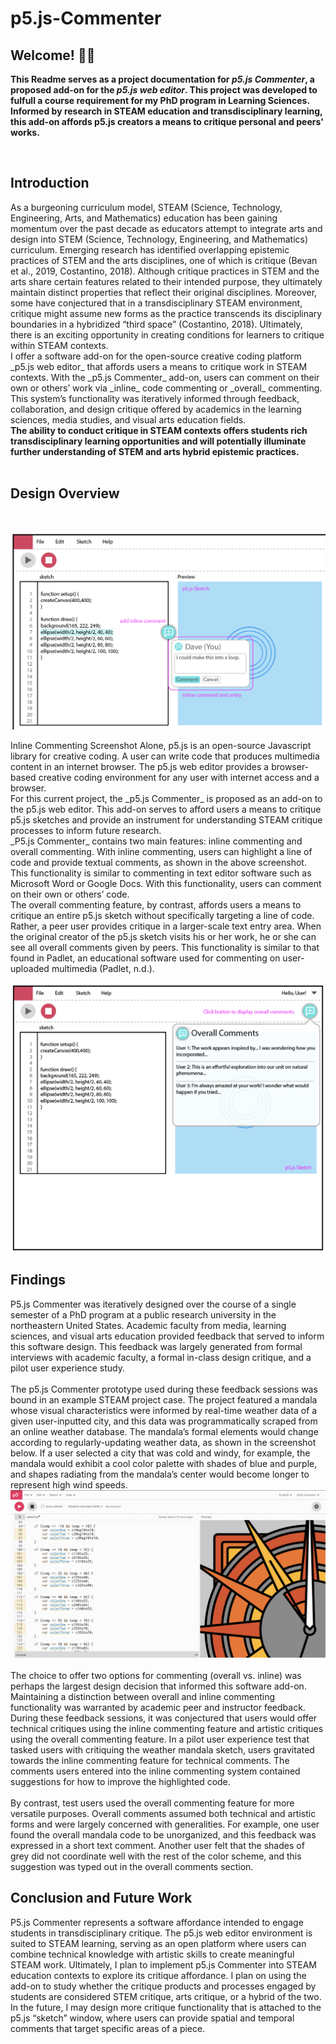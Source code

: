 # p5.js-Commenter 

## Welcome! 👋🏼

<strong>This Readme serves as a project documentation for _p5.js Commenter_, a proposed add-on for the _p5.js web editor_.  This project was developed to fulfull a course requirement for my PhD program in Learning Sciences.  Informed by research in STEAM education and transdisciplinary learning, this add-on affords p5.js creators a means to critique personal and peers' works.</strong>

<br>

<h2>Introduction</h2>
As a burgeoning curriculum model, STEAM (Science, Technology, Engineering, Arts, and Mathematics) education has been gaining momentum over the past decade as educators attempt to integrate arts and design into STEM (Science, Technology, Engineering, and Mathematics) curriculum.  Emerging research has identified overlapping epistemic practices of STEM and the arts disciplines, one of which is critique (Bevan et al., 2019, Costantino, 2018).  Although critique practices in STEM and the arts share certain features related to their intended purpose, they ultimately maintain distinct properties that reflect their original disciplines.  Moreover, some have conjectured that in a transdisciplinary STEAM environment, critique might assume new forms as the practice transcends its disciplinary boundaries in a hybridized “third space” (Costantino, 2018).  Ultimately, there is an exciting opportunity in creating conditions for learners to critique within STEAM contexts.
<br>
I offer a software add-on for the open-source creative coding platform _p5.js web editor_ that affords users a means to critique work in STEAM contexts. With the _p5.js Commenter_ add-on, users can comment on their own or others’ work via _inline_ code commenting or _overall_ commenting. This system’s functionality was iteratively informed through feedback, collaboration, and design critique offered by academics in the learning sciences, media studies, and visual arts education fields.
<br>
<strong>The ability to conduct critique in STEAM contexts offers students rich transdisciplinary learning opportunities and will potentially illuminate further understanding of STEM and arts hybrid epistemic practices.</strong><br>

<br>

<h2>Design Overview</h2>
<br>

![Inline Commenting Screenshot](https://github.com/dmawer13/p5.js-Commenter/blob/main/Inline.png?raw=true)
<caption>Inline Commenting Screenshot</caption>
Alone, p5.js is an open-source Javascript library for creative coding.  A user can write code that produces multimedia content in an internet browser.  The p5.js web editor provides a browser-based creative coding environment for any user with internet access and a browser.
<br>
For this current project, the _p5.js Commenter_ is proposed as an add-on to the p5.js web editor.  This add-on serves to afford users a means to critique p5.js sketches and provide an instrument for understanding STEAM critique processes to inform future research. 
<br>
_P5.js Commenter_ contains two main features: inline commenting and overall commenting.  With inline commenting, users can highlight a line of code and provide textual comments, as shown in the above screenshot.  This functionality is similar to commenting in text editor software such as Microsoft Word or Google Docs.  With this functionality, users can comment on their own or others’ code.
<br>
The overall commenting feature, by contrast, affords users a means to critique an entire p5.js sketch without specifically targeting a line of code.  Rather, a peer user provides critique in a larger-scale text entry area.  When the original creator of the p5.js sketch visits his or her work, he or she can see all overall comments given by peers.  This functionality is similar to that found in Padlet, an educational software used for commenting on user-uploaded multimedia (Padlet, n.d.). 
<br>

![Overall Commenting Screenshot](https://github.com/dmawer13/p5.js-Commenter/blob/main/Overall.png)
<br>
<h2>Findings</h2>
  
P5.js Commenter was iteratively designed over the course of a single semester of a PhD program at a public research university in the northeastern United States.  Academic faculty from media, learning sciences, and visual arts education provided feedback that served to inform this software design.  This feedback was largely generated from formal interviews with academic faculty, a formal in-class design critique, and a pilot user experience study.  
<br>
The p5.js Commenter prototype used during these feedback sessions was bound in an example STEAM project case.  The project featured a mandala whose visual characteristics were informed by real-time weather data of a given user-inputted city, and this data was programmatically scraped from an online weather database.  The mandala’s formal elements would change according to regularly-updating weather data, as shown in the screenshot below. If a user selected a city that was cold and windy, for example, the mandala would exhibit a cool color palette with shades of blue and purple, and shapes radiating from the mandala’s center would become longer to represent high wind speeds.
<br>
![Mandala Screenshot](https://github.com/dmawer13/p5.js-Commenter/blob/main/Mandala.png?raw=true)  
<br>
The choice to offer two options for commenting (overall vs. inline) was perhaps the largest design decision that informed this software add-on. Maintaining a distinction between overall and inline commenting functionality was warranted by academic peer and instructor feedback.  During these feedback sessions, it was conjectured that users would offer technical critiques using the inline commenting feature and artistic critiques using the overall commenting feature.  In a pilot user experience test that tasked users with critiquing the weather mandala sketch, users gravitated towards the inline commenting feature for technical comments.  The comments users entered into the inline commenting system contained suggestions for how to improve the highlighted code.  
<br>
By contrast, test users used the overall commenting feature for more versatile purposes.  Overall comments assumed both technical and artistic forms and were largely concerned with generalities.  For example, one user found the overall mandala code to be unorganized, and this feedback was expressed in a short text comment.  Another user felt that the shades of grey did not coordinate well with the rest of the color scheme, and this suggestion was typed out in the overall comments section.
<br>
<h2>Conclusion and Future Work</h2>
P5.js Commenter represents a software affordance intended to engage students in transdisciplinary critique.  The p5.js web editor environment is suited to STEAM learning, serving as an open platform where users can combine technical knowledge with artistic skills to create meaningful STEAM work.
Ultimately, I plan to implement p5.js Commenter into STEAM education contexts to explore its critique affordance.  I plan on using the add-on to study whether the critique products and processes engaged by students are considered STEM critique, arts critique, or a hybrid of the two.  In the future, I may design more critique functionality that is attached to the p5.js “sketch” window, where users can provide spatial and temporal comments that target specific areas of a piece.  





